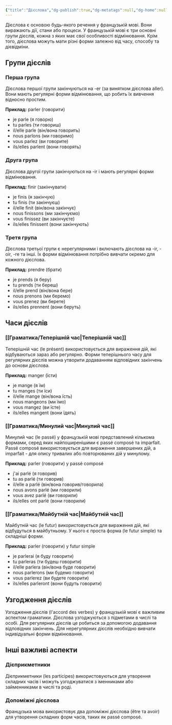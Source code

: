 ```yaml
---
{"title":"Дієслова","dg-publish":true,"dg-metatags":null,"dg-home":null,"permalink":"/gramatika/diyeslova/","dgPassFrontmatter":true,"noteIcon":""}
---
```



Дієслова є основою будь-якого речення у французькій мові. Вони виражають дії, стани або процеси. У французькій мові є три основні групи дієслів, кожна з яких має свої особливості відмінювання. Крім того, дієслова можуть мати різні форми залежно від часу, способу та дієвідміни.

## Групи дієслів

### Перша група
Дієслова першої групи закінчуються на -er (за винятком дієслова aller). Вони мають регулярні форми відмінювання, що робить їх вивчення відносно простим.

**Приклад:** parler (говорити)
- je parle (я говорю)
- tu parles (ти говориш)
- il/elle parle (він/вона говорить)
- nous parlons (ми говоримо)
- vous parlez (ви говорите)
- ils/elles parlent (вони говорять)

### Друга група
Дієслова другої групи закінчуються на -ir і мають регулярні форми відмінювання.

**Приклад:** finir (закінчувати)
- je finis (я закінчую)
- tu finis (ти закінчуєш)
- il/elle finit (він/вона закінчує)
- nous finissons (ми закінчуємо)
- vous finissez (ви закінчуєте)
- ils/elles finissent (вони закінчують)

### Третя група
Дієслова третьої групи є нерегулярними і включають дієслова на -ir, -oir, -re та інші. Їх форми відмінювання потрібно вивчати окремо для кожного дієслова.

**Приклад:** prendre (брати)
- je prends (я беру)
- tu prends (ти береш)
- il/elle prend (він/вона бере)
- nous prenons (ми беремо)
- vous prenez (ви берете)
- ils/elles prennent (вони беруть)

## Часи дієслів

### [[Граматика/Теперішній час\|Теперішній час]]
Теперішній час (le présent) використовується для вираження дій, які відбуваються зараз або регулярно. Форми теперішнього часу для регулярних дієслів можна утворити додаванням відповідних закінчень до основи дієслова.

**Приклад:** manger (їсти)
- je mange (я їм)
- tu manges (ти їси)
- il/elle mange (він/вона їсть)
- nous mangeons (ми їмо)
- vous mangez (ви їсте)
- ils/elles mangent (вони їдять)

### [[Граматика/Минулий час\|Минулий час]]
Минулий час (le passé) у французькій мові представлений кількома формами, серед яких найпоширенішими є passé composé та imparfait. Passé composé використовується для вираження завершених дій, а imparfait - для опису тривалих або повторюваних дій у минулому.

**Приклад:** parler (говорити) у passé composé
- j'ai parlé (я говорив)
- tu as parlé (ти говорив)
- il/elle a parlé (він/вона говорив/говорила)
- nous avons parlé (ми говорили)
- vous avez parlé (ви говорили)
- ils/elles ont parlé (вони говорили)

### [[Граматика/Майбутній час\|Майбутній час]]
Майбутній час (le futur) використовується для вираження дій, які відбудуться в майбутньому. У нього є проста форма (le futur simple) та складніші форми.

**Приклад:** parler (говорити) у futur simple
- je parlerai (я буду говорити)
- tu parleras (ти будеш говорити)
- il/elle parlera (він/вона буде говорити)
- nous parlerons (ми будемо говорити)
- vous parlerez (ви будете говорити)
- ils/elles parleront (вони будуть говорити)

## Узгодження дієслів

Узгодження дієслів (l'accord des verbes) у французькій мові є важливим аспектом граматики. Дієслова узгоджуються з підметами в числі та особі. Для регулярних дієслів це робиться за допомогою додавання відповідних закінчень. Для нерегулярних дієслів необхідно вивчати індивідуальні форми відмінювання.

## Інші важливі аспекти

### Дієприкметники
Дієприкметники (les participes) використовуються для утворення складних часів і можуть узгоджуватися з іменниками або займенниками в числі та роді.

### Допоміжні дієслова
Французька мова використовує два допоміжні дієслова (être та avoir) для утворення складних форм часів, таких як passé composé.
